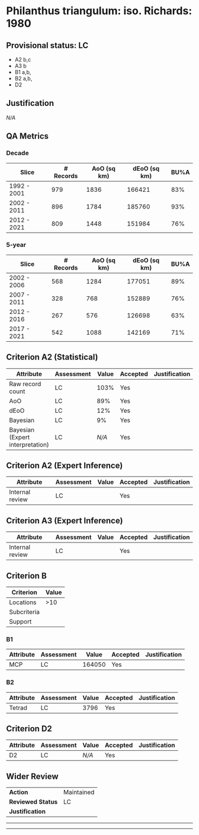 # Philanthus triangulum: iso. Richards: 1980
## Provisional status: LC
- A2 b,c
- A3 b
- B1 a,b, 
- B2 a,b, 
- D2

## Justification
*N/A*
## QA Metrics
### Decade
| Slice | # Records | AoO (sq km) | dEoO (sq km) |BU%A |
|---|---|---|---|---|
|1992 - 2001|979|1836|166421|83%|
|2002 - 2011|896|1784|185760|93%|
|2012 - 2021|809|1448|151984|76%|
### 5-year
| Slice | # Records | AoO (sq km) | dEoO (sq km) |BU%A |
|---|---|---|---|---|
|2002 - 2006|568|1284|177051|89%|
|2007 - 2011|328|768|152889|76%|
|2012 - 2016|267|576|126698|63%|
|2017 - 2021|542|1088|142169|71%|
## Criterion A2 (Statistical)
|Attribute|Assessment|Value|Accepted|Justification
|---|---|---|---|---|
|Raw record count|LC|103%|Yes||
|AoO|LC|89%|Yes||
|dEoO|LC|12%|Yes||
|Bayesian|LC|9%|Yes||
|Bayesian (Expert interpretation)|LC|*N/A*|Yes||
## Criterion A2 (Expert Inference)
|Attribute|Assessment|Value|Accepted|Justification
|---|---|---|---|---|
|Internal review|LC||Yes||
## Criterion A3 (Expert Inference)
|Attribute|Assessment|Value|Accepted|Justification
|---|---|---|---|---|
|Internal review|LC||Yes||
## Criterion B
|Criterion| Value|
|---|---|
|Locations|>10|
|Subcriteria||
|Support||
### B1
|Attribute|Assessment|Value|Accepted|Justification
|---|---|---|---|---|
|MCP|LC|164050|Yes||
### B2
|Attribute|Assessment|Value|Accepted|Justification
|---|---|---|---|---|
|Tetrad|LC|3796|Yes||
## Criterion D2
|Attribute|Assessment|Value|Accepted|Justification
|---|---|---|---|---|
|D2|LC|*N/A*|Yes||
## Wider Review
|  |  |
|---|---|
|**Action**|Maintained|
|**Reviewed Status**|LC|
|**Justification**||
---
 ---
 <br><br>
